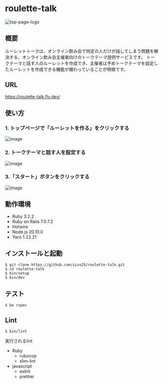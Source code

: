 # roulette-talk
![top-page-logo](https://github.com/siso25/roulette-talk/assets/47073105/9ab1ffaf-db14-4be6-a7e3-b3f39674c83a)

## 概要
ルーレットトークは、オンライン飲み会で特定の人だけが話してしまう問題を解決する、オンライン飲み会主催者向けのトークテーマ提供サービスです。
トークテーマと話す人のルーレットを作成でき、主催者は予めトークテーマを設定したルーレットを作成できる機能が備わっていることが特徴です。

## URL
https://roulette-talk.fly.dev/

## 使い方
### 1. トップページで「ルーレットを作る」をクリックする
![image](https://github.com/siso25/roulette-talk/assets/47073105/c8893965-a60a-47bb-8615-7354586a3dca)

### 2. トークテーマと話す人を設定する
![image](https://github.com/siso25/roulette-talk/assets/47073105/8e1368d2-5699-4eb1-a66d-9b0349a4568e)

### 3.「スタート」ボタンをクリックする
![image](https://github.com/siso25/roulette-talk/assets/47073105/0b09221b-5abe-4aa5-9e55-856861b9f3dd)

## 動作環境
- Ruby 3.2.2
- Ruby on Rails 7.0.7.2
- Hotwire
- Node.js 20.10.0
- Yarn 1.22.21

## インストールと起動
```
$ git clone https://github.com/siso25/roulette-talk.git
$ cd roulette-talk
$ bin/setup
$ bin/dev
```

## テスト
```
$ be rspec
```

## Lint
```
$ bin/lint
```
実行されるlint
- Ruby
  - rubocop
  - slim-lint
- javascript
  - eslint
  - prettier
